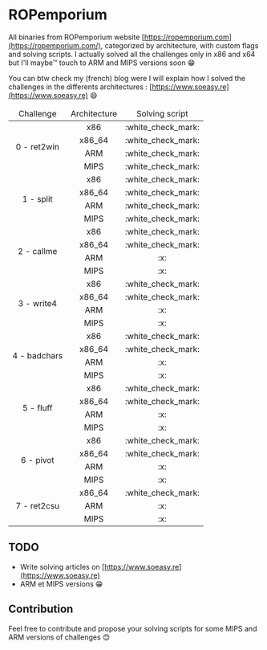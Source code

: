 # ROPemporium

All binaries from ROPemporium website [https://ropemporium.com](https://ropemporium.com/), categorized by architecture, with custom flags and solving scripts. I actually solved all the challenges only in x86 and x64 but I'll maybe:tm: touch to ARM and MIPS versions soon :grin:

You can btw check my (french) blog were I will explain how I solved the challenges in the differents architectures : [https://www.soeasy.re](https://www.soeasy.re) :smile:

<table>
  <thead>
    <tr>
      <td align="center">Challenge</td>
      <td align="center">Architecture</td>
      <td align="center">Solving script</td>
  </thead>
	<tbody>
		<tr>
			<td  align="center" rowspan="4">0 - ret2win</td>
			<td align="center">x86</td>
			<td align="center">:white_check_mark:</td>
		</tr>
		<tr>
			<td align="center">x86_64</td>
			<td align="center">:white_check_mark:</td>
		</tr>
		<tr>
			<td align="center">ARM</td>
			<td align="center">:white_check_mark:</td>
		</tr>
		<tr>
			<td align="center">MIPS</td>
			<td align="center">:white_check_mark:</td>
		</tr>
    <tr>
			<td  align="center" rowspan="4">1 - split</td>
			<td align="center">x86</td>
			<td align="center">:white_check_mark:</td>
		</tr>
		<tr>
			<td align="center">x86_64</td>
			<td align="center">:white_check_mark:</td>
		</tr>
		<tr>
			<td align="center">ARM</td>
			<td align="center">:white_check_mark:</td>
		</tr>
		<tr>
			<td align="center">MIPS</td>
			<td align="center">:white_check_mark:</td>
		</tr>
    <tr>
			<td  align="center" rowspan="4">2 - callme</td>
			<td align="center">x86</td>
			<td align="center">:white_check_mark:</td>
		</tr>
		<tr>
			<td align="center">x86_64</td>
			<td align="center">:white_check_mark:</td>
		</tr>
		<tr>
			<td align="center">ARM</td>
			<td align="center">:x:</td>
		</tr>
		<tr>
			<td align="center">MIPS</td>
			<td align="center">:x:</td>
		</tr>
    <tr>
			<td  align="center" rowspan="4">3 - write4</td>
			<td align="center">x86</td>
			<td align="center">:white_check_mark:</td>
		</tr>
		<tr>
			<td align="center">x86_64</td>
			<td align="center">:white_check_mark:</td>
		</tr>
		<tr>
			<td align="center">ARM</td>
			<td align="center">:x:</td>
		</tr>
		<tr>
			<td align="center">MIPS</td>
			<td align="center">:x:</td>
		</tr>
    <tr>
			<td  align="center" rowspan="4">4 - badchars</td>
			<td align="center">x86</td>
			<td align="center">:white_check_mark:</td>
		</tr>
		<tr>
			<td align="center">x86_64</td>
			<td align="center">:white_check_mark:</td>
		</tr>
		<tr>
			<td align="center">ARM</td>
			<td align="center">:x:</td>
		</tr>
		<tr>
			<td align="center">MIPS</td>
			<td align="center">:x:</td>
		</tr>
     <tr>
			<td  align="center" rowspan="4">5 - fluff</td>
			<td align="center">x86</td>
			<td align="center">:white_check_mark:</td>
		</tr>
		<tr>
			<td align="center">x86_64</td>
			<td align="center">:white_check_mark:</td>
		</tr>
		<tr>
			<td align="center">ARM</td>
			<td align="center">:x:</td>
		</tr>
		<tr>
			<td align="center">MIPS</td>
			<td align="center">:x:</td>
		</tr>
     <tr>
			<td  align="center" rowspan="4">6 - pivot</td>
			<td align="center">x86</td>
			<td align="center">:white_check_mark:</td>
		</tr>
		<tr>
			<td align="center">x86_64</td>
			<td align="center">:white_check_mark:</td>
		</tr>
		<tr>
			<td align="center">ARM</td>
			<td align="center">:x:</td>
		</tr>
		<tr>
			<td align="center">MIPS</td>
			<td align="center">:x:</td>
		</tr>
     <tr>
			<td  align="center" rowspan="4">7 - ret2csu</td>
			<td align="center">x86_64</td>
			<td align="center">:white_check_mark:</td>
		</tr>
		<tr>
			<td align="center">ARM</td>
			<td align="center">:x:</td>
		</tr>
		<tr>
			<td align="center">MIPS</td>
			<td align="center">:x:</td>
		</tr>
	</tbody>
</table>

## TODO

- Write solving articles on [https://www.soeasy.re](https://www.soeasy.re)
- ARM et MIPS versions :grin:

## Contribution

Feel free to contribute and propose your solving scripts for some MIPS and ARM versions of challenges :blush:
